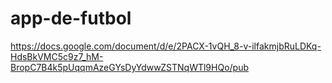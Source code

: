 # app-de-futbol
https://docs.google.com/document/d/e/2PACX-1vQH_8-v-ilfakmjbRuLDKq-HdsBkVMC5c9z7_hM-BropC7B4k5pUqqmAzeGYsDyYdwwZSTNqWTl9HQo/pub
